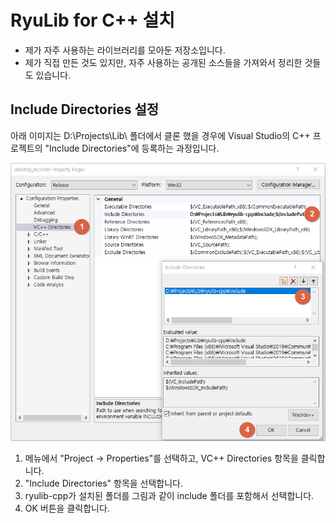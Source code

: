 # RyuLib for C++ 설치

* 제가 자주 사용하는 라이브러리를 모아둔 저장소입니다.
* 제가 직접 만든 것도 있지만, 자주 사용하는 공개된 소스들을 가져와서 정리한 것들도 있습니다.

## Include Directories 설정

아래 이미지는 D:\Projects\Lib\ 폴더에서 클론 했을 경우에
Visual Studio의 C++ 프로젝트의 "Include Directories"에 등록하는 과정입니다.

![](./docs/images/pic-1.png)
1. 메뉴에서 "Project → Properties"를 선택하고, VC++ Directories 항목을 클릭합니다.
2. "Include Directories" 항목을 선택합니다.
3. ryulib-cpp가 설치된 폴더를 그림과 같이 include 폴더를 포함해서 선택합니다.
4. OK 버튼을 클릭합니다.
